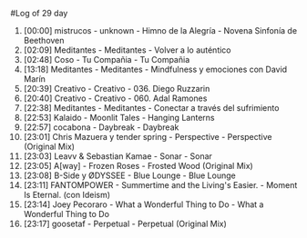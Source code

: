 #Log of 29 day

1. [00:00] mistrucos - unknown - Himno de la Alegría - Novena Sinfonía de Beethoven
1. [02:09] Meditantes - Meditantes - Volver a lo auténtico
1. [02:48] Coso - Tu Compañia - Tu Compañia
1. [13:18] Meditantes - Meditantes - Mindfulness y emociones con David Marín
1. [20:39] Creativo - Creativo - 036. Diego Ruzzarin
1. [20:40] Creativo - Creativo - 060. Adal Ramones
1. [22:38] Meditantes - Meditantes - Conectar a través del sufrimiento
1. [22:53] Kalaido - Moonlit Tales - Hanging Lanterns
1. [22:57] cocabona - Daybreak - Daybreak
1. [23:01] Chris Mazuera y tender spring - Perspective - Perspective (Original Mix)
1. [23:03] Leavv & Sebastian Kamae - Sonar - Sonar
1. [23:05] A[way] - Frozen Roses - Frosted Wood (Original Mix)
1. [23:08] B-Side y ØDYSSEE - Blue Lounge - Blue Lounge
1. [23:11] FANTOMPOWER - Summertime and the Living's Easier. - Moment Is Eternal. (con Ideism)
1. [23:14] Joey Pecoraro - What a Wonderful Thing to Do - What a Wonderful Thing to Do
1. [23:17] goosetaf - Perpetual - Perpetual (Original Mix)
